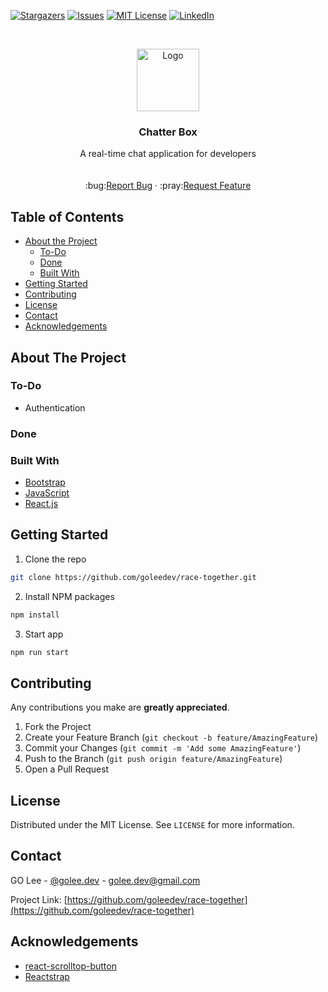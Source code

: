 <!--
*** Thanks for checking out this README Template. If you have a suggestion that would
*** make this better, please fork the repo and create a pull request or simply open
*** an issue with the tag "enhancement".
*** Thanks again! Now go create something AMAZING! :D
-->





<!-- PROJECT SHIELDS -->
<!--
*** I'm using markdown "reference style" links for readability.
*** Reference links are enclosed in brackets [ ] instead of parentheses ( ).
*** See the bottom of this document for the declaration of the reference variables
*** for contributors-url, forks-url, etc. This is an optional, concise syntax you may use.
*** https://www.markdownguide.org/basic-syntax/#reference-style-links
-->
[![Stargazers][stars-shield]][stars-url]
[![Issues][issues-shield]][issues-url]
[![MIT License][license-shield]][license-url]
[![LinkedIn][linkedin-shield]][linkedin-url]



<!-- PROJECT LOGO -->
<br />
<p align="center">
  <a href="https://github.com/goleedev/">
    <img src="./images/chat-icon.png" alt="Logo" width="100">
  </a>

  <h3 align="center">Chatter Box</h3>

  <p align="center">
    A real-time chat application for developers
    <br />
    <br />
    <br />
    <!-- :vhs:<a href="https://chatter-box-goleedev.netlify.app/">View Demo</a>
    · -->
    :bug:<a href="https://github.com/goleedev/race-together/issues">Report Bug</a>
    ·
    :pray:<a href="https://github.com/goleedev/race-together/issues">Request Feature</a>
  </p>
</p>



<!-- TABLE OF CONTENTS -->
## Table of Contents

* [About the Project](#about-the-project)
  * [To-Do](#todo)
  * [Done](#done)
  * [Built With](#built-with)
* [Getting Started](#getting-started)
* [Contributing](#contributing)
* [License](#license)
* [Contact](#contact)
* [Acknowledgements](#acknowledgements)



<!-- ABOUT THE PROJECT -->
## About The Project

<!-- [![Demo gif][product-screenshot]](https://chatter-box-goleedev.netlify.app/) -->

### To-Do

  - Authentication
  <!-- - Authentication -->

### Done

  <!-- - Authentication
  - Authentication -->

### Built With

* [Bootstrap](https://getbootstrap.com)
* [JavaScript](https://developer.mozilla.org/ko/docs/Web/JavaScript)
* [React.js](https://github.com/facebook/react)




<!-- GETTING STARTED -->
## Getting Started

1. Clone the repo
```sh
git clone https://github.com/goleedev/race-together.git
```
2. Install NPM packages
```sh
npm install
```
3. Start app
```sh
npm run start
```





<!-- CONTRIBUTING -->
## Contributing

Any contributions you make are **greatly appreciated**.

1. Fork the Project
2. Create your Feature Branch (`git checkout -b feature/AmazingFeature`)
3. Commit your Changes (`git commit -m 'Add some AmazingFeature'`)
4. Push to the Branch (`git push origin feature/AmazingFeature`)
5. Open a Pull Request



<!-- LICENSE -->
## License

Distributed under the MIT License. See `LICENSE` for more information.



<!-- CONTACT -->
## Contact

GO Lee - [@golee.dev](https://www.instagram.com/golee.dev/) - golee.dev@gmail.com

Project Link: [https://github.com/goleedev/race-together](https://github.com/goleedev/race-together)


<!-- ACKNOWLEDGEMENTS -->
## Acknowledgements

* [react-scrolltop-button](https://github.com/graysonhicks/react-scrolltop-button)
* [Reactstrap](https://reactstrap.github.io/)


<!-- MARKDOWN LINKS & IMAGES -->
<!-- https://www.markdownguide.org/basic-syntax/#reference-style-links -->
[stars-shield]: https://img.shields.io/github/stars/goleedev/race-together?style=social
[stars-url]: https://github.com/goleedev/race-together/stargazers
[issues-shield]: https://img.shields.io/github/issues-raw/goleedev/race-together
[issues-url]:  https://github.com/goleedev/race-together/issues
[license-shield]: https://img.shields.io/github/license/goleedev/race-together
[license-url]: https://github.com/goleedev/race-together/LICENSE.txt
[linkedin-shield]: https://img.shields.io/badge/-LinkedIn-black.svg?style=flat-square&logo=linkedin&colorB=555
[linkedin-url]: https://linkedin.com/in/goleedev
[product-screenshot]: ./images/chatter-box.gif